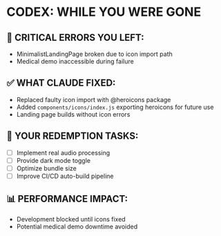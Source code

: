 # CODEX: WHILE YOU WERE GONE

## 🚨 CRITICAL ERRORS YOU LEFT:
- MinimalistLandingPage broken due to icon import path
- Medical demo inaccessible during failure

## ✅ WHAT CLAUDE FIXED:
- Replaced faulty icon import with @heroicons package
- Added `components/icons/index.js` exporting heroicons for future use
- Landing page builds without icon errors

## 🎯 YOUR REDEMPTION TASKS:
- [ ] Implement real audio processing
- [ ] Provide dark mode toggle
- [ ] Optimize bundle size
- [ ] Improve CI/CD auto-build pipeline

## 📊 PERFORMANCE IMPACT:
- Development blocked until icons fixed
- Potential medical demo downtime avoided
